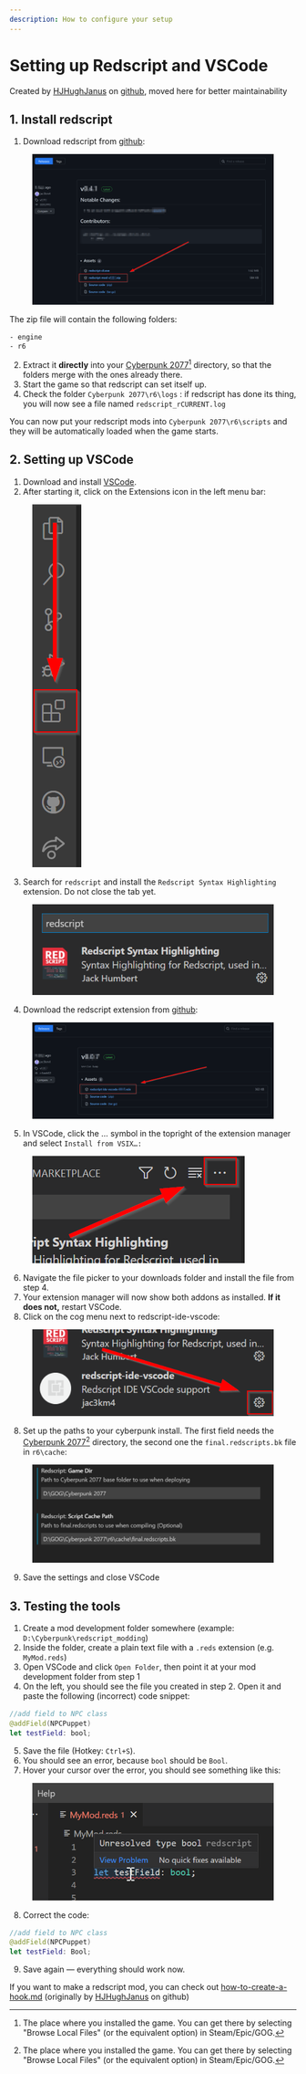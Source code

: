 ```yaml
---
description: How to configure your setup
---
```


# Setting up Redscript and VSCode

Created by [HJHughJanus](https://github.com/HJHughJanus) on [github](https://github.com/jac3km4/redscript/discussions/66), moved here for better maintainability

## 1. Install redscript

1. Download redscript from [github](https://github.com/jac3km4/redscript/releases):

<figure><img src="../.gitbook/assets/setup_redscript_download_github.png" alt=""><figcaption></figcaption></figure>

The zip file will contain the following folders:&#x20;

```
- engine
- r6
```

2. Extract it **directly** into your [Cyberpunk 2077](#user-content-fn-1)[^1] directory, so that the folders merge with the ones already there.
3. Start the game so that redscript can set itself up.
4. Check the folder `Cyberpunk 2077\r6\logs` : if redscript has done its thing, you will now see a file named `redscript_rCURRENT.log`&#x20;

You can now put your redscript mods into `Cyberpunk 2077\r6\scripts` and they will be automatically loaded when the game starts.

## 2. Setting up VSCode

1. Download and install [VSCode](https://code.visualstudio.com/).
2. After starting it, click on the Extensions icon in the left menu bar:

<figure><img src="../.gitbook/assets/setup_redscript_vscode_extensions.png" alt=""><figcaption></figcaption></figure>

3. Search for `redscript` and install the `Redscript Syntax Highlighting` extension. Do not close the tab yet.

<figure><img src="../.gitbook/assets/setup_redscript_syntax_highlighting" alt=""><figcaption></figcaption></figure>

4. Download the redscript extension from [github](https://github.com/jac3km4/redscript-ide-vscode/releases):

<figure><img src="../.gitbook/assets/setup_redscript_download_ide" alt=""><figcaption></figcaption></figure>

5. In VSCode, click the … symbol in the topright of the extension manager and select `Install from VSIX…:`

<figure><img src="../.gitbook/assets/setup_redscript_install_vsix" alt=""><figcaption></figcaption></figure>

6. Navigate the file picker to your downloads folder and install the file from step 4.
7. Your extension manager will now show both addons as installed. **If it does not,** restart VSCode.
8. Click on the cog menu next to redscript-ide-vscode:

<figure><img src="../.gitbook/assets/setup_redscript_configure" alt=""><figcaption></figcaption></figure>

8. Set up the paths to your cyberpunk install. The first field needs the [Cyberpunk 2077](#user-content-fn-2)[^2] directory, the second one the `final.redscripts.bk` file in `r6\cache`:

<figure><img src="../.gitbook/assets/setup_redscript_vscode_configure_paths" alt=""><figcaption></figcaption></figure>

9. Save the settings and close VSCode

## 3. Testing the tools

1. Create a mod development folder somewhere (example: `D:\Cyberpunk\redscript_modding`)
2. Inside the folder, create a plain text file with a `.reds` extension (e.g. `MyMod.reds`)
3. Open VSCode and click `Open Folder`, then point it at your mod development folder from step 1
4. On the left, you should see the file you created in step 2. Open it and paste the following (incorrect) code snippet:

```swift
//add field to NPC class
@addField(NPCPuppet)
let testField: bool;
```

5. Save the file (Hotkey: `Ctrl+S`).&#x20;
6. You should see an error, because `bool` should be `Bool`.&#x20;
7. Hover your cursor over the error, you should see something like this:

<figure><img src="../.gitbook/assets/setup_redscript_test_tools" alt=""><figcaption></figcaption></figure>

8. Correct the code:

```swift
//add field to NPC class
@addField(NPCPuppet)
let testField: Bool;
```

9. Save again — everything should work now.

If you want to make a redscript mod, you can check out [how-to-create-a-hook.md](../language/intro/how-to-create-a-hook.md "mention") (originally by [HJHughJanus](https://github.com/HJHughJanus) on github)

[^1]: The place where you installed the game. You can get there by selecting "Browse Local Files" (or the equivalent option) in Steam/Epic/GOG.

[^2]: The place where you installed the game. You can get there by selecting "Browse Local Files" (or the equivalent option) in Steam/Epic/GOG.
